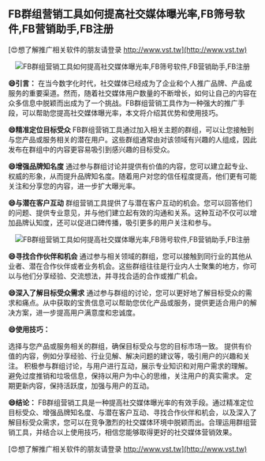 ## **FB群组营销工具如何提高社交媒体曝光率,FB筛号软件,FB营销助手,FB注册**

[😍想了解推广相关软件的朋友请登录 http://www.vst.tw](http://www.vst.tw)

 <center><img src="https://vst.tw/MP4/tuiguang/png/5.png" alt="FB群组营销工具如何提高社交媒体曝光率,FB筛号软件,FB营销助手,FB注册"></center>

**😄引言：**
在当今数字化时代，社交媒体已经成为了企业和个人推广品牌、产品或服务的重要渠道。然而，随着社交媒体用户数量的不断增长，如何让自己的内容在众多信息中脱颖而出成为了一个挑战。FB群组营销工具作为一种强大的推广手段，可以帮助您提高社交媒体曝光率，本文将介绍其优势和使用技巧。

**😄精准定位目标受众**
FB群组营销工具通过加入相关主题的群组，可以让您接触到与您产品或服务相关的潜在用户。这些群组通常由对该领域有兴趣的人组成，因此发布在群组中的内容更容易吸引到感兴趣的目标受众。

**😄增强品牌知名度**
通过参与群组讨论并提供有价值的内容，您可以建立起专业、权威的形象，从而提升品牌知名度。随着用户对您的信任程度提高，他们更有可能关注和分享您的内容，进一步扩大曝光率。

**😄与潜在客户互动**
群组营销工具提供了与潜在客户互动的机会。您可以回答他们的问题、提供专业意见，并与他们建立起有效的沟通和关系。这种互动不仅可以增加品牌认知度，还可以促进口碑传播，吸引更多的用户关注和参与。

 <center><img src="https://vst.tw/MP4/tuiguang/png/2.png" alt="FB群组营销工具如何提高社交媒体曝光率,FB筛号软件,FB营销助手,FB注册"></center>

**😄寻找合作伙伴和机会**
通过参与相关领域的群组，您可以接触到同行业的其他从业者、潜在合作伙伴或者业务机会。这些群组往往是行业内人士聚集的地方，你可以与他们分享经验、交流想法，并寻找合适的合作或推广机会。

**😄深入了解目标受众需求**
通过参与群组的讨论，您可以更好地了解目标受众的需求和痛点。从中获取的宝贵信息可以帮助您优化产品或服务，提供更适合用户的解决方案，进一步提高用户满意度和忠诚度。

**😄使用技巧：**

选择与您产品或服务相关的群组，确保目标受众与您的目标市场一致。
提供有价值的内容，例如分享经验、行业见解、解决问题的建议等，吸引用户的兴趣和关注。
积极参与群组讨论，与用户进行互动，展示专业知识和对用户需求的理解。
避免过度推销和垃圾信息，保持以用户为中心的思维，关注用户的真实需求。
定期更新内容，保持活跃度，加强与用户的互动。

**😄结论：**
FB群组营销工具是一种提高社交媒体曝光率的有效手段。通过精准定位目标受众、增强品牌知名度、与潜在客户互动、寻找合作伙伴和机会，以及深入了解目标受众需求，您可以在竞争激烈的社交媒体环境中脱颖而出。合理运用群组营销工具，并结合以上使用技巧，相信您能够取得更好的社交媒体营销效果。

[😍想了解推广相关软件的朋友请登录 http://www.vst.tw](http://www.vst.tw)



